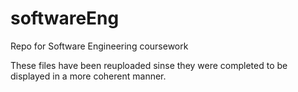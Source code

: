 # softwareEng
Repo for Software Engineering coursework 

These files have been reuploaded sinse they were completed to be displayed in  a more coherent manner.
